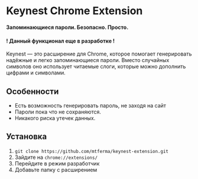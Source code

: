 # Keynest Chrome Extension

**Запоминающиеся пароли. Безопасно. Просто.**

#### ! Данный функционал еще в разработке !

Keynest — это расширение для Chrome, которое помогает генерировать надёжные и легко запоминающиеся пароли. Вместо случайных символов оно использует читаемые слоги, которые можно дополнить цифрами и символами.

## Особенности

- Есть возможность генерировать пароль, не заходя на сайт
- Пароли пока что не сохраняются.
- Никакого риска утечек данных.

## Установка

1. ```git clone https://github.com/mtferma/keynest-extension.git```
2. Зайдите на ```chrome://extensions/```
3. Перейдите в режим разработчик
4. Добавьте папку с расширением

